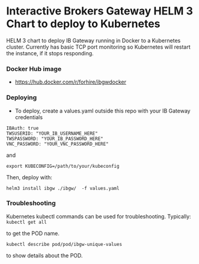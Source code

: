 # Interactive Brokers Gateway HELM 3 Chart to deploy to Kubernetes

HELM 3 chart to deploy IB Gateway running in Docker to a Kubernetes cluster. Currently has basic TCP port monitoring so Kubernetes will restart the instance, if it stops responding.

### Docker Hub image

* https://hub.docker.com/r/forhire/ibgwdocker

### Deploying

* To deploy, create a values.yaml outside this repo with your IB Gateway credentials

```
IBAuth: true
TWSUSERID: "YOUR_IB_USERNAME_HERE"
TWSPASSWORD: "YOUR_IB_PASSWORD_HERE"
VNC_PASSWORD: "YOUR_VNC_PASSWORD_HERE"
```

and 

```export KUBECONFIG=/path/to/your/kubeconfig```

Then, deploy with:

```
helm3 install ibgw ./ibgw/  -f values.yaml 
```

### Troubleshooting

Kubernetes kubectl commands can be used for troubleshooting. Typically:
```kubectl get all ```

to get the POD name.

```kubectl describe pod/pod/ibgw-unique-values```

to show details about the POD. 
